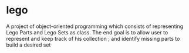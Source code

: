 # lego
A project of object-oriented programming which consists of representing Lego Parts and Lego Sets as class. The end goal is to allow user to represent and keep track of his collection ; and identify missing parts to build a desired set  
